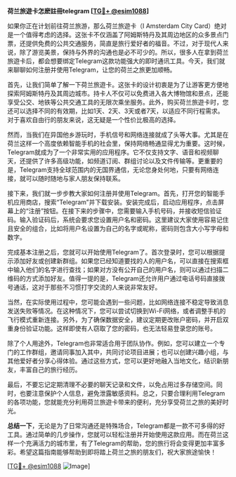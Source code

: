 **荷兰旅遊卡怎麽註冊telegram [[TG💪+ @esim1088](https://t.me/s/esim1088)]**

如果你正在计划前往荷兰旅游，那么荷兰旅遊卡（I Amsterdam City Card）绝对是一个值得考虑的选择。这张卡不仅涵盖了阿姆斯特丹及其周边地区的众多景点门票，还提供免费的公共交通服务，简直是旅行爱好者的福音。不过，对于现代人来说，除了游览美景，保持与外界的沟通也是必不可少的。所以，很多人在拿到荷兰旅遊卡后，都会想要绑定Telegram这款功能强大的即时通讯工具。今天，我们就来聊聊如何注册并使用Telegram，让您的荷兰之旅更加顺畅。

首先，让我们简单了解一下荷兰旅遊卡。这张卡的设计初衷是为了让游客更方便地探索阿姆斯特丹及其周边城市。持卡人不仅可以免费进入各大博物馆和景点，还能享受公交、地铁等公共交通工具的无限次乘坐服务。此外，购买荷兰旅遊卡时，您还可以选择不同的有效期，比如1天、2天、3天或者7天，以适应不同行程需求。对于喜欢自由行的朋友来说，这无疑是一个性价比极高的选择。

然而，当我们在异国他乡游玩时，手机信号和网络连接就成了头等大事。尤其是在荷兰这样一个高度依赖智能手机的社会里，保持网络畅通显得尤为重要。这时候，Telegram就成为了一个非常实用的应用程序。它不仅支持文字、语音和视频聊天，还提供了许多高级功能，如频道订阅、群组讨论以及文件传输等。更重要的是，Telegram支持全球范围内的无国界通信，无论您身处何地，只要有网络连接，就可以随时随地与家人朋友保持联系。

接下来，我们就一步步教大家如何注册并使用Telegram。首先，打开您的智能手机应用商店，搜索“Telegram”并下载安装。安装完成后，启动应用程序，点击屏幕上的“注册”按钮。在接下来的步骤中，您需要输入手机号码，并接收短信验证码。输入验证码后，系统会要求您设置用户名和密码。这里建议大家使用容易记住且安全的组合，比如将用户名设置为自己的名字或昵称，密码则包含大小写字母和数字。

完成基本注册之后，您就可以开始使用Telegram了。首次登录时，您可以根据提示添加好友或创建新群组。如果您已经知道要找的人的用户名，可以直接在搜索框中输入他们的名字进行查找；如果对方没有公开自己的用户名，则可以通过扫描二维码的方式添加好友。值得一提的是，Telegram还允许用户通过电话号码直接拨号通话，这对于那些不习惯打字交流的人来说非常友好。

当然，在实际使用过程中，您可能会遇到一些问题，比如网络连接不稳定导致消息发送失败等情况。在这种情况下，您可以尝试切换到Wi-Fi网络，或者调整手机的飞行模式重新连接。另外，为了确保数据安全，建议定期更改账户密码，并开启双重身份验证功能。这样即使有人窃取了您的密码，也无法轻易登录您的账号。

除了个人用途外，Telegram也非常适合用于团队协作。例如，您可以建立一个专门的工作群组，邀请同事加入其中，共同讨论项目进展；也可以创建兴趣小组，与其他爱好者分享心得体验。通过这些方式，您可以更好地融入当地文化，结识新朋友，丰富自己的旅行经历。

最后，不要忘记定期清理不必要的聊天记录和文件，以免占用过多存储空间。同时，也要注意保护个人信息，避免泄露敏感资料。总之，只要合理利用Telegram的各项功能，您就能充分利用荷兰旅遊卡带来的便利，充分享受荷兰之旅的美好时光。

**总结一下**，无论是为了日常沟通还是特殊场合，Telegram都是一款不可多得的好工具。通过简单的几步操作，您就可以轻松注册并开始使用这款应用。而在荷兰这样一个充满活力的城市里，有了Telegram的帮助，您的旅行将会变得更加丰富多彩。希望这篇指南能够帮助到即将踏上荷兰之旅的朋友们，祝大家旅途愉快！

[[TG💪+ @esim1088](https://t.me/s/esim1088) ![Image](https://i.postimg.cc/4NQfJmqS/Snipaste-2025-05-13-00-14-12.png)]